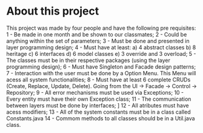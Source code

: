 # About this project

This project was made by four people and have the following pre requisites: 
1 - Be made in one month and be shown to our classmates; 
2 - Could be anything within the set of parameters; 
3 - Must be done and presented in layer programming design; 
4 - Must have at least: a) 4 abstract classes b) 8 heritage c) 6 interfaces d) 6 model classes e) 3 override and 3 overload;
5 - The classes must be in their respective packages (using the layer programming design); 
6 - Must have Singleton and Facade design patterns; 
7 - Interaction with the user must be done by a Option Menu. This Menu will acess all system functionalities; 
8 - Must have at least 6 complete CRUDs (Create, Replace, Update, Delete). Going from the UI -> Facade -> Control -> Repository; 
9 - All error mechanisms must be used via Exceptions; 
10 - Every entity must have their own Exception class;
11 - The communication between layers must be done by interfaces; ]
12 - All atributes must have acess modifiers; 
13 - All of the system constants must be in a class called Constants.java 
14 - Commom methods to all classes should be in a Util.java class.
